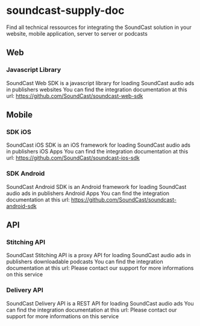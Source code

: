 # soundcast-supply-doc
Find all technical ressources for integrating the SoundCast solution in your website, mobile application, server to server or podcasts

## Web

### Javascript Library
SoundCast Web SDK is a javascript library for loading SoundCast audio ads in publishers websites
You can find the integration documentation at this url: https://github.com/SoundCast/soundcast-web-sdk

## Mobile

### SDK iOS
SoundCast iOS SDK is an iOS framework for loading SoundCast audio ads in publishers iOS Apps
You can find the integration documentation at this url: https://github.com/SoundCast/soundcast-ios-sdk

### SDK Android
SoundCast Android SDK is an Android framework for loading SoundCast audio ads in publishers Android Apps
You can find the integration documentation at this url: https://github.com/SoundCast/soundcast-android-sdk

## API

### Stitching API
SoundCast Stitching API is a proxy API for loading SoundCast audio ads in publishers downloadable podcasts
You can find the integration documentation at this url: Please contact our support for more informations on this service

### Delivery API
SoundCast Delivery API is a REST API for loading SoundCast audio ads
You can find the integration documentation at this url: Please contact our support for more informations on this service

